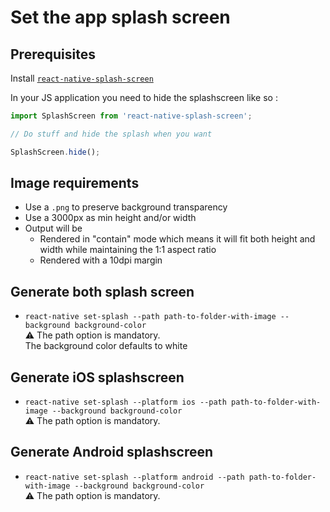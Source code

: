 # Set the app splash screen

## Prerequisites

Install [`react-native-splash-screen`](https://github.com/crazycodeboy/react-native-splash-screen)

In your JS application you need to hide the splashscreen like so :

```js
import SplashScreen from 'react-native-splash-screen';

// Do stuff and hide the splash when you want

SplashScreen.hide();
```

## Image requirements

- Use a `.png` to preserve background transparency
- Use a 3000px as min height and/or width
- Output will be
  - Rendered in "contain" mode which means it will fit both height and width while maintaining the 1:1 aspect ratio
  - Rendered with a 10dpi margin

## Generate both splash screen

- `react-native set-splash --path path-to-folder-with-image --background background-color`  
  ⚠️ The path option is mandatory.  
  The background color defaults to white

## Generate iOS splashscreen

- `react-native set-splash --platform ios --path path-to-folder-with-image --background background-color`  
  ⚠️ The path option is mandatory.

## Generate Android splashscreen

- `react-native set-splash --platform android --path path-to-folder-with-image --background background-color`  
  ⚠️ The path option is mandatory.
